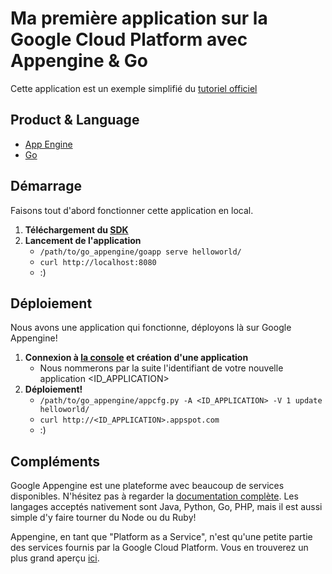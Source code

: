 Ma première application sur la Google Cloud Platform avec Appengine & Go
===

Cette application est un exemple simplifié du [tutoriel officiel][0]

## Product & Language
- [App Engine][1]
- [Go][2]

## Démarrage
Faisons tout d'abord fonctionner cette application en local.

1. **Téléchargement du [SDK][3]**
2. **Lancement de l'application**
    * `/path/to/go_appengine/goapp serve helloworld/`
    * `curl http://localhost:8080`
    * :)

## Déploiement
Nous avons une application qui fonctionne, déployons là sur Google Appengine!

1. **Connexion à [la console][4] et création d'une application**
    * Nous nommerons par la suite l'identifiant de votre nouvelle application <ID_APPLICATION>
2. **Déploiement!**
    * `/path/to/go_appengine/appcfg.py -A <ID_APPLICATION> -V 1 update helloworld/`
    * `curl http://<ID_APPLICATION>.appspot.com`
    * :)

## Compléments
Google Appengine est une plateforme avec beaucoup de services disponibles. N'hésitez pas à regarder la
[documentation complète][5]. Les langages acceptés nativement sont Java, Python, Go, PHP,
mais il est aussi simple d'y faire tourner du Node ou du Ruby!

Appengine, en tant que "Platform as a Service", n'est qu'une petite partie des services fournis par la Google Cloud Platform.
Vous en trouverez un plus grand aperçu [ici][6].




[0]: https://cloud.google.com/appengine/docs/go/quickstart
[1]: https://developers.google.com/appengine
[2]: https://golang.org
[3]: https://cloud.google.com/appengine/downloads/#Google_App_Engine_SDK_for_Go
[4]: https://console.developers.google.com
[5]: https://cloud.google.com/appengine/docs
[6]: https://cloud.google.com/